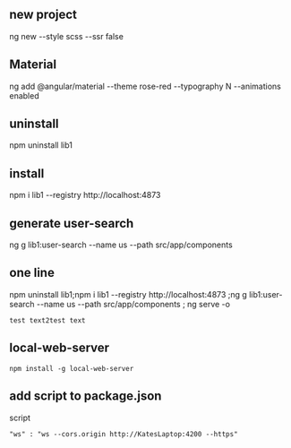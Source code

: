 ## new project
ng new <name> --style scss --ssr false  

## Material
ng add @angular/material --theme rose-red --typography N --animations enabled

## uninstall
npm uninstall lib1

## install
npm i lib1 --registry http://localhost:4873  

## generate user-search  
ng g lib1:user-search --name us --path src/app/components

## one line
npm uninstall lib1;npm i lib1 --registry http://localhost:4873 ;ng g lib1:user-search --name us --path src/app/components ; ng serve -o

```
test text2test text
```
## local-web-server
```
npm install -g local-web-server
```
## add script to package.json

script
```
"ws" : "ws --cors.origin http://KatesLaptop:4200 --https"
```


